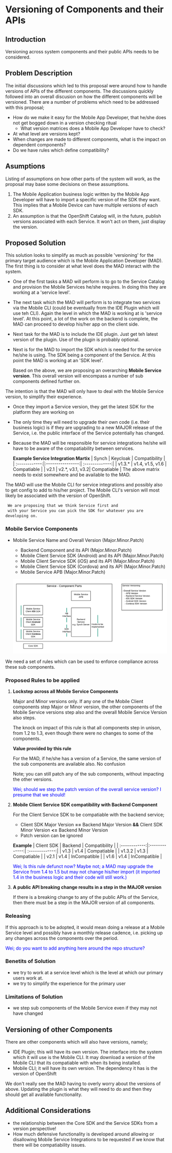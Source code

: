 # Versioning of Components and their APIs

## Introduction

Versioning across system components and their public APIs needs to be considered.

## Problem Description

The initial discussions which led to this proposal were around how to handle versions of APIs of the different components. The discussions quickly followed into an overall discusion on how the different components will be versioned. There are a number of problems which need to be addressed with this proposal;
* How do we make it easy for the Mobile App Developer, that he/she does not get bogged down in a version checking ritual
  * What version matrices does a Mobile App Developer have to check? 
* At what level are versions kept?
* When changes are made to different components, what is the impact on dependent components?
* Do we have rules which define compatibility? 
 

## Asumptions
Listing of assumptions on how other parts of the system will work, as the proposal may base some decisions on these assumptions.

1. The Mobile Application business logic written by the Mobile App Developer will have to import a specific version of the SDK they want. This implies that a Mobile Device can have multiple versions of each SDK.
2. An assumption is that the OpenShift Catalog will, in the future, publish versions associated with each Service. It won't act on them, just display the version.

  
## Proposed Solution
This solution looks to simplify as much as possible 'versioning' for the primary target audience which is the Mobile Application Developer (MAD). The first thing is to consider at what level does the MAD interact with the system.

* One of the first tasks a MAD will perform is to go to the Service Catalog and provision the Mobile Services he/she requires. In doing this they are working at a 'service level'.

* The next task which the MAD will perform is to integrate two services via the Mobile CLI (could be eventually from the IDE Plugin which will use teh CLI). Again the level in which the MAD is working at is 'service level'. At this point, a lot of the work on the backend is complete, the MAD can proceed to develop his/her app on the client side.

* Next task for the MAD is to include the IDE plugin. Just get teh latest version of the plugin. Use of the plugin is probably optional.

* Next is for the MAD to import the SDK which is needed for the service he/she is using. The SDK being a component of the Service. At this point the MAD is working at an 'SDK level'.


   Based on the above, we are proposing an overarching **Mobile Service version**. This overall version will encompass a number of sub components defined further on.

The intention is that the MAD will only have to deal with the Mobile Service version, to simplify their experience. 

* Once they import a Service version, they get the latest SDK for the platform they are working on
* The only time they will need to upgrade their own code (i.e. their business logic) is if they are upgrading to a new MAJOR release of the Service, i.e. the public interface of the Service potentially has changed.
* Because the MAD will be responsible for service integrations he/she will have to be aware of the compatiability between services.

   **Example Service Integration Martix**
        | Synch         | Keycloak         | Compatibility  |
        | :------------:|:----------------:| :-------------:|
        | v1.3.\*       | v1.4, v1.5, v1.6 | Compatiable    |
        | v2.1          | v2.\*, v3.1, v3.2| Compatiable    |
The above matrix needs to exist somewhere and be available to the MAD.

The MAD will use the Mobile CLI for service integrations and possibly also to get config to add to his/her project. The Mobile CLI's version will most likely be associated with the version of OpenShift.

     We are proposing that we think Service first and 
     with your Service you can pick the SDK for whatever you are developing on.

### Mobile Service Components

* Mobile Service Name and Overall Version (Major.Minor.Patch)
  * Backend Component and its API (Major.Minor.Patch)
  * Mobile Client Service SDK (Android) and its API (Major.Minor.Patch)
  * Mobile Client Service SDK (iOS) and its API (Major.Minor.Patch)
  * Mobile Client Service SDK (Cordova) and its API (Major.Minor.Patch)
  * Mobile Service APB (Major.Minor.Patch)

  ![Alt](images/Service-Versioning.png)

We need a set of rules which can be used to enforce compliance across these sub components.

### Proposed Rules to be applied
1. **Lockstep across all Mobile Service Components**

   Major and Minor versions only.
   If any one of the Mobile Client components step Major or Minor version, the other components of the Mobile Service versions step also and the overall Mobile Service Version also steps.

   The knock on impact of this rule is that all components step in unison, from 1.2 to 1.3, even though there were no changes to some of the components.

   **Value provided by this rule**
   
   For the MAD, if he/she has a version of a Service, the same version of the sub components are available also. No confusion

   Note; you can still patch any of the sub components, without impacting the other versions.

   <span style="color:blue">Wei; should we step the patch version of the overall service version? I presume that we should!</span>

2. **Mobile Client Service SDK compatibility with Backend Component**
   
   For the Client Service SDK to be compatiable with the backend service;

   * Client SDK Major Version **==** Backend Major Version **&&** Client SDK Minor Version **<=** Backend Minor Version
   * Patch version can be ignored

   **Example**
        | Client SDK    | Backend       | Compatibility  |
        | :------------:|:-------------:| :-------------:|
        | v1.3          | v1.4          | Compatiable    |
        | v1.3.2        | v1.3          | Compatiable    |
        | v2.1          | v1.4          | InCompatible   |
        | v1.6          | v1.4          | InCompatible   |

   <span style="color:blue">Wei; Is this rule defunct now? Maybe not; a MAD may upgrade the Service from 1.4 to 1.5 but may not change his/her import (it imported 1.4 in the business logic and their code will still work.)</span>

3. **A public API breaking change results in a step in the MAJOR version**
   
   If there is a breaking change to any of the public APIs of the Service, then there must be a step in the MAJOR version of all components.

### Releasing
If this approach is to be adopted, it would mean doing a release at a Mobile Service level and possibly have a monthly release cadence, i.e. picking up any changes across the components over the period.

<span style="color:blue">Wei; do you want to add anything here around the repo structure?</span>


### Benetits of Solution
- we try to work at a service level which is the level at which our primary users work at.
- we try to simplify the experience for the primary user


### Limitations of Solution
- we step sub components of the Mobile Service even if they may not have changed

## Versioning of other Components
There are other components which will also have versions, namely;
* IDE Plugin; this will have its own version. The interface into the system which it will use is the Mobile CLI. It may download a version of the Mobile CLI that its compatiable with when its being installed.
* Mobile CLI; it will have its own version. The dependency it has is the version of OpenShift

We don't really see the MAD having to overly worry about the versions of above. Updating the plugin is what they will need to do and then they should get all available functionality.


## Additional Considerations
- the relationship between the Core SDK and the Service SDKs from a version perspective!
- How much defensive functionality is developed around allowing or disallowing Mobile Service Integrations to be requested if we know that there will be compatiability issues.